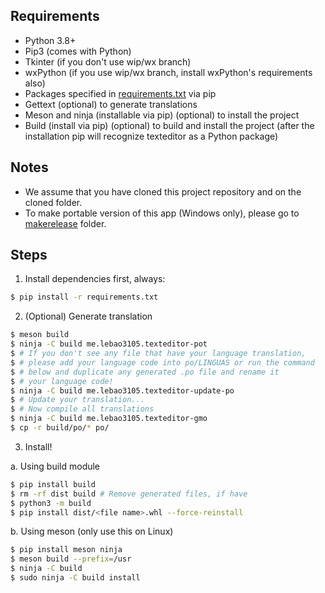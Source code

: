 ## Requirements
* Python 3.8+
* Pip3 (comes with Python)
* Tkinter (if you don't use wip/wx branch)
* wxPython (if you use wip/wx branch, install wxPython's requirements also)
* Packages specified in [requirements.txt](requirements.txt) via pip
* Gettext (optional) to generate translations
* Meson and ninja (installable via pip) (optional) to install the project
* Build (install via pip) (optional) to build and install the project (after the installation pip will recognize texteditor as a Python package)

## Notes
* We assume that you have cloned this project repository and on the cloned folder.
* To make portable version of this app (Windows only), please go to [makerelease](makerelease) folder.

## Steps
1. Install dependencies first, always:
```sh
$ pip install -r requirements.txt
```

2. (Optional) Generate translation
```sh
$ meson build
$ ninja -C build me.lebao3105.texteditor-pot
$ # If you don't see any file that have your language translation,
$ # please add your language code into po/LINGUAS or run the command
$ # below and duplicate any generated .po file and rename it
$ # your language code!
$ ninja -C build me.lebao3105.texteditor-update-po
$ # Update your translation...
$ # Now compile all translations
$ ninja -C build me.lebao3105.texteditor-gmo
$ cp -r build/po/* po/
```

3. Install!

a. Using build module
```sh
$ pip install build
$ rm -rf dist build # Remove generated files, if have
$ python3 -m build
$ pip install dist/<file name>.whl --force-reinstall
```

b. Using meson (only use this on Linux)
```sh
$ pip install meson ninja
$ meson build --prefix=/usr
$ ninja -C build
$ sudo ninja -C build install
```
